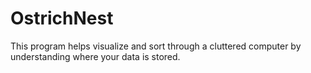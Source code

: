 # OstrichNest

This program helps visualize and sort through a cluttered computer by understanding where your data is stored.
